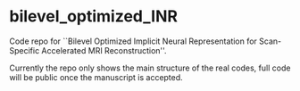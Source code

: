 # bilevel_optimized_INR

Code repo for ``Bilevel Optimized Implicit Neural Representation for Scan-Specific Accelerated MRI Reconstruction''.

Currently the repo only shows the main structure of the real codes, full code will be public once the manuscript is accepted.
